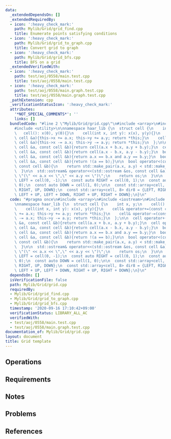 ```yaml
---
data:
  _extendedDependsOn: []
  _extendedRequiredBy:
  - icon: ':heavy_check_mark:'
    path: Mylib/Grid/grid_find.cpp
    title: Enumerate points satisfying conditions
  - icon: ':heavy_check_mark:'
    path: Mylib/Grid/grid_to_graph.cpp
    title: Convert grid to graph
  - icon: ':heavy_check_mark:'
    path: Mylib/Grid/grid_bfs.cpp
    title: BFS on a grid
  _extendedVerifiedWith:
  - icon: ':heavy_check_mark:'
    path: test/aoj/0558/main.test.cpp
    title: test/aoj/0558/main.test.cpp
  - icon: ':heavy_check_mark:'
    path: test/aoj/0558/main.graph.test.cpp
    title: test/aoj/0558/main.graph.test.cpp
  _pathExtension: cpp
  _verificationStatusIcon: ':heavy_check_mark:'
  attributes:
    '*NOT_SPECIAL_COMMENTS*': ''
    links: []
  bundledCode: "#line 2 \"Mylib/Grid/grid.cpp\"\n#include <array>\n#include <iostream>\n\
    #include <utility>\n\nnamespace haar_lib {\n  struct cell {\n    int x, y;\n \
    \   cell(): x(0), y(0){}\n    cell(int x, int y): x(x), y(y){}\n    cell& operator+=(const\
    \ cell &a){this->x += a.x; this->y += a.y; return *this;}\n    cell& operator-=(const\
    \ cell &a){this->x -= a.x; this->y -= a.y; return *this;}\n  };\n\n  cell operator+(const\
    \ cell &a, const cell &b){return cell(a.x + b.x, a.y + b.y);}\n  cell operator-(const\
    \ cell &a, const cell &b){return cell(a.x - b.x, a.y - b.y);}\n  bool operator==(const\
    \ cell &a, const cell &b){return a.x == b.x and a.y == b.y;}\n  bool operator!=(const\
    \ cell &a, const cell &b){return !(a == b);}\n\n  bool operator<(const cell &a,\
    \ const cell &b){\n    return std::make_pair(a.x, a.y) < std::make_pair(b.x, b.y);\n\
    \  }\n\n  std::ostream& operator<<(std::ostream &os, const cell &a){\n    os <<\
    \ \"(\" << a.x << \",\" << a.y << \")\";\n    return os;\n  }\n\n  const auto\
    \ LEFT = cell(0, -1);\n  const auto RIGHT = cell(0, 1);\n  const auto UP = cell(-1,\
    \ 0);\n  const auto DOWN = cell(1, 0);\n\n  const std::array<cell, 4> dir4 = {LEFT,\
    \ RIGHT, UP, DOWN};\n  const std::array<cell, 8> dir8 = {LEFT, RIGHT, UP, DOWN,\
    \ LEFT + UP, LEFT + DOWN, RIGHT + UP, RIGHT + DOWN};\n}\n"
  code: "#pragma once\n#include <array>\n#include <iostream>\n#include <utility>\n\
    \nnamespace haar_lib {\n  struct cell {\n    int x, y;\n    cell(): x(0), y(0){}\n\
    \    cell(int x, int y): x(x), y(y){}\n    cell& operator+=(const cell &a){this->x\
    \ += a.x; this->y += a.y; return *this;}\n    cell& operator-=(const cell &a){this->x\
    \ -= a.x; this->y -= a.y; return *this;}\n  };\n\n  cell operator+(const cell\
    \ &a, const cell &b){return cell(a.x + b.x, a.y + b.y);}\n  cell operator-(const\
    \ cell &a, const cell &b){return cell(a.x - b.x, a.y - b.y);}\n  bool operator==(const\
    \ cell &a, const cell &b){return a.x == b.x and a.y == b.y;}\n  bool operator!=(const\
    \ cell &a, const cell &b){return !(a == b);}\n\n  bool operator<(const cell &a,\
    \ const cell &b){\n    return std::make_pair(a.x, a.y) < std::make_pair(b.x, b.y);\n\
    \  }\n\n  std::ostream& operator<<(std::ostream &os, const cell &a){\n    os <<\
    \ \"(\" << a.x << \",\" << a.y << \")\";\n    return os;\n  }\n\n  const auto\
    \ LEFT = cell(0, -1);\n  const auto RIGHT = cell(0, 1);\n  const auto UP = cell(-1,\
    \ 0);\n  const auto DOWN = cell(1, 0);\n\n  const std::array<cell, 4> dir4 = {LEFT,\
    \ RIGHT, UP, DOWN};\n  const std::array<cell, 8> dir8 = {LEFT, RIGHT, UP, DOWN,\
    \ LEFT + UP, LEFT + DOWN, RIGHT + UP, RIGHT + DOWN};\n}\n"
  dependsOn: []
  isVerificationFile: false
  path: Mylib/Grid/grid.cpp
  requiredBy:
  - Mylib/Grid/grid_find.cpp
  - Mylib/Grid/grid_to_graph.cpp
  - Mylib/Grid/grid_bfs.cpp
  timestamp: '2020-09-16 17:10:42+09:00'
  verificationStatus: LIBRARY_ALL_AC
  verifiedWith:
  - test/aoj/0558/main.test.cpp
  - test/aoj/0558/main.graph.test.cpp
documentation_of: Mylib/Grid/grid.cpp
layout: document
title: Grid template
---
```


## Operations

## Requirements

## Notes

## Problems

## References
